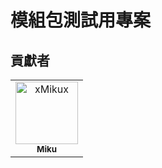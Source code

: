 # 模組包測試用專案

## 貢獻者

<!-- readme: collaborators,contributors -start -->
<table>
<tr>
    <td align="center">
        <a href="https://github.com/xMikux">
            <img src="https://avatars.githubusercontent.com/u/26039249?v=4" width="100;" alt="xMikux"/>
            <br />
            <sub><b>Miku</b></sub>
        </a>
    </td></tr>
</table>
<!-- readme: collaborators,contributors -end -->
